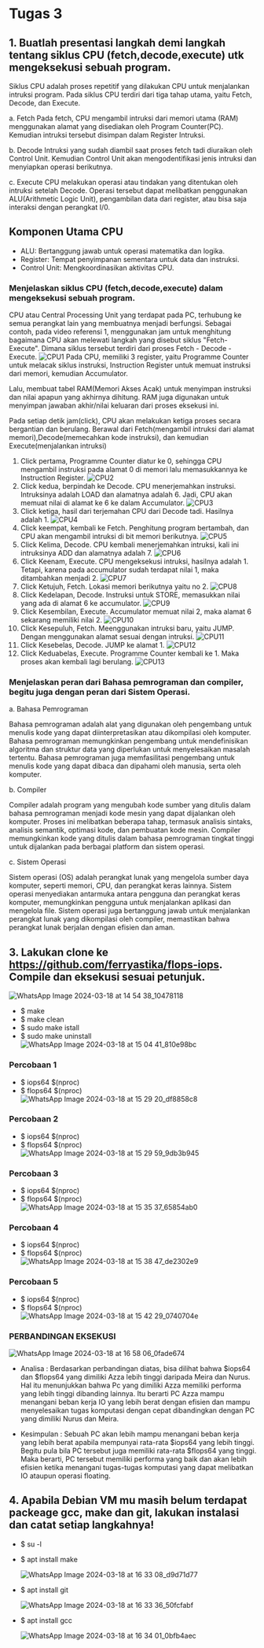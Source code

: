# Tugas 3

## 1. Buatlah presentasi langkah demi langkah tentang siklus CPU (fetch,decode,execute) utk mengeksekusi sebuah program.

  Siklus CPU adalah proses repetitif yang dilakukan CPU untuk menjalankan intruksi program. Pada siklus CPU terdiri dari tiga tahap utama, yaitu Fetch, Decode, dan Execute. 
  
   a. Fetch
  Pada fetch, CPU mengambil intruksi dari memori utama (RAM) menggunakan alamat yang disediakan oleh Program Counter(PC). Kemudian intruksi tersebut disimpan dalam Register Intruksi. 
    
   b. Decode
  Intruksi yang sudah diambil saat proses fetch tadi diuraikan oleh Control Unit. Kemudian Control Unit akan mengodentifikasi jenis intruksi dan menyiapkan operasi berikutnya. 

   c. Execute 
  CPU melakukan operasi atau tindakan yang ditentukan oleh intruksi setelah Decode. Operasi tersebut dapat melibatkan penggunakan ALU(Arithmetic Logic Unit), pengambilan data dari register, atau bisa saja interaksi dengan perangkat I/0.

## Komponen Utama CPU

  - ALU: Bertanggung jawab untuk operasi matematika dan logika.
  - Register: Tempat penyimpanan sementara untuk data dan instruksi.
  - Control Unit: Mengkoordinasikan aktivitas CPU.

### Menjelaskan siklus CPU (fetch,decode,execute) dalam mengeksekusi sebuah program.

  CPU atau Central Processing Unit yang terdapat pada PC, terhubung ke semua perangkat lain yang membuatnya menjadi berfungsi. Sebagai contoh, pada video referensi 1, menggunakan jam untuk menghitung bagaimana CPU akan melewati langkah yang disebut siklus "Fetch-Execute". Dimana siklus tersebut terdiri dari proses Fetch - Decode - Execute.
![CPU1](https://github.com/Meiradina/SysOP24-3123521023/assets/160557713/f745f01b-3a01-4346-91fe-1835579a51bd)
  Pada CPU, memiliki 3 register, yaitu Programme Counter untuk melacak siklus instruksi, Instruction Register untuk memuat instruksi dari memori, kemudian Accumulator. 
  
  Lalu, membuat tabel RAM(Memori Akses Acak) untuk menyimpan instruksi dan nilai apapun yang akhirnya dihitung. RAM juga digunakan untuk menyimpan jawaban akhir/nilai keluaran dari proses eksekusi ini. 
 
  Pada setiap detik jam(click), CPU akan melakukan ketiga proses secara bergantian dan berulang. Berawal dari Fetch(mengambil intruksi dari alamat memori),Decode(memecahkan kode instruksi), dan kemudian Execute(menjalankan intruksi)
  
  1. Click pertama, Programme Counter diatur ke 0, sehingga CPU mengambil instruksi pada alamat 0 di memori lalu memasukkannya ke Instruction Register.
![CPU2](https://github.com/Meiradina/SysOP24-3123521023/assets/160557713/59dde577-6299-4332-ac43-b528d5c69525)
  2. Click kedua, berpindah ke Decode. CPU menerjemahkan instruksi. Intruksinya adalah LOAD dan alamatnya adalah 6. Jadi, CPU akan memuat nilai di alamat ke 6 ke dalam Accumulator.
![CPU3](https://github.com/Meiradina/SysOP24-3123521023/assets/160557713/a31eb170-aa10-4790-924b-80ca096f1b92)
  3. Click ketiga, hasil dari terjemahan CPU dari Decode tadi. Hasilnya adalah 1.
![CPU4](https://github.com/Meiradina/SysOP24-3123521023/assets/160557713/707925a8-40de-4b3d-8f77-324c1d7b319d)
  4. Click keempat, kembali ke Fetch. Penghitung program bertambah, dan CPU akan mengambil intruksi di bit memori berikutnya. 
  ![CPU5](https://github.com/Meiradina/SysOP24-3123521023/assets/160557713/51facd1f-ec99-4ecd-a8a1-35514e93dc41)
  5. Click Kelima, Decode. CPU kembali menerjemahkan intruksi, kali ini intruksinya ADD dan alamatnya adalah 7. 
  ![CPU6](https://github.com/Meiradina/SysOP24-3123521023/assets/160557713/dc680dd4-e483-4365-9dbe-58f89293a527)
  6. Click Keenam, Execute. CPU mengeksekusi intruksi, hasilnya adalah 1. Tetapi, karena pada accumulator sudah terdapat nilai 1, maka ditambahkan menjadi 2. 
![CPU7](https://github.com/Meiradina/SysOP24-3123521023/assets/160557713/7d26ca62-f066-485d-b716-3cbc48b90df0)
  7. Click Ketujuh, Fetch. Lokasi memori berikutnya yaitu no 2. 
  ![CPU8](https://github.com/Meiradina/SysOP24-3123521023/assets/160557713/57a4a7b6-0b5e-44b8-9e61-bb32f0aaf982)
  8. Click Kedelapan, Decode. Instruksi untuk STORE, memasukkan nilai yang ada di alamat 6 ke accumulator. 
![CPU9](https://github.com/Meiradina/SysOP24-3123521023/assets/160557713/e965c9f2-ad2b-4da1-9a57-8b17d8c36538)
  9. Click Kesembilan, Execute. Accumulator memuat nilai 2, maka alamat 6 sekarang memiliki nilai 2. 
![CPU10](https://github.com/Meiradina/SysOP24-3123521023/assets/160557713/9cfb3365-2060-49e2-b605-2537c5ce930d)
  10. Click Kesepuluh, Fetch. Meenggunakan intruksi baru, yaitu JUMP. Dengan menggunakan alamat sesuai dengan intruksi. 
![CPU11](https://github.com/Meiradina/SysOP24-3123521023/assets/160557713/ca5ece1b-1e2a-46d8-83ca-97cebdd762c6)
 11. Click Kesebelas, Decode. JUMP ke alamat 1.
 ![CPU12](https://github.com/Meiradina/SysOP24-3123521023/assets/160557713/7ea3c3f8-a8a3-4450-a759-9e7b647f9258)
  12. Click Keduabelas, Execute. Programme Counter kembali ke 1. Maka proses akan kembali lagi berulang.
![CPU13](https://github.com/Meiradina/SysOP24-3123521023/assets/160557713/df878b3b-48d7-46a7-8ab4-9de3806ec9cd)



### Menjelaskan peran dari Bahasa pemrograman dan compiler, begitu juga dengan peran dari Sistem Operasi. 

a. Bahasa Pemrograman

Bahasa pemrograman adalah alat yang digunakan oleh pengembang untuk menulis kode yang dapat diinterpretasikan atau dikompilasi oleh komputer. Bahasa pemrograman memungkinkan pengembang untuk mendefinisikan algoritma dan struktur data yang diperlukan untuk menyelesaikan masalah tertentu. Bahasa pemrograman juga memfasilitasi pengembang untuk menulis kode yang dapat dibaca dan dipahami oleh manusia, serta oleh komputer.

b. Compiler

Compiler adalah program yang mengubah kode sumber yang ditulis dalam bahasa pemrograman menjadi kode mesin yang dapat dijalankan oleh komputer. Proses ini melibatkan beberapa tahap, termasuk analisis sintaks, analisis semantik, optimasi kode, dan pembuatan kode mesin. Compiler memungkinkan kode yang ditulis dalam bahasa pemrograman tingkat tinggi untuk dijalankan pada berbagai platform dan sistem operasi.

c. Sistem Operasi

Sistem operasi (OS) adalah perangkat lunak yang mengelola sumber daya komputer, seperti memori, CPU, dan perangkat keras lainnya. Sistem operasi menyediakan antarmuka antara pengguna dan perangkat keras komputer, memungkinkan pengguna untuk menjalankan aplikasi dan mengelola file. Sistem operasi juga bertanggung jawab untuk menjalankan perangkat lunak yang dikompilasi oleh compiler, memastikan bahwa perangkat lunak berjalan dengan efisien dan aman.


 ## 3. Lakukan clone ke https://github.com/ferryastika/flops-iops. Compile dan eksekusi sesuai petunjuk.
  ![WhatsApp Image 2024-03-18 at 14 54 38_10478118](https://github.com/Meiradina/SysOP24-3123521023/assets/160557713/38ecb322-6b3a-4026-9f36-5191d76258a2)

  - $ make
  - $ make clean
  - $ sudo make istall
  - $ sudo make uninstall
    ![WhatsApp Image 2024-03-18 at 15 04 41_810e98bc](https://github.com/Meiradina/SysOP24-3123521023/assets/160557713/97a199c7-0f04-48e7-8e5d-0bd5f93b91bb)

### Percobaan 1
  - $ iops64 $(nproc)
  - $ flops64 $(nproc)
    ![WhatsApp Image 2024-03-18 at 15 29 20_df8858c8](https://github.com/Meiradina/SysOP24-3123521023/assets/160557713/13b4a9b8-15cc-4fed-b7dd-2c4fabec06f3)

 ### Percobaan 2
  - $ iops64 $(nproc)
  - $ flops64 $(nproc)
    ![WhatsApp Image 2024-03-18 at 15 29 59_9db3b945](https://github.com/Meiradina/SysOP24-3123521023/assets/160557713/128335b5-3ddb-4dfb-8bde-b278a06ef475)

 ### Percobaan 3
  - $ iops64 $(nproc)
  - $ flops64 $(nproc)
    ![WhatsApp Image 2024-03-18 at 15 35 37_65854ab0](https://github.com/Meiradina/SysOP24-3123521023/assets/160557713/b90c6cc5-273f-4001-8e61-aff0b44c141f)

 ### Percobaan 4
  - $ iops64 $(nproc)
  - $ flops64 $(nproc)
    ![WhatsApp Image 2024-03-18 at 15 38 47_de2302e9](https://github.com/Meiradina/SysOP24-3123521023/assets/160557713/87c37058-b2da-4b29-afe1-f0333e71aa57)


 ### Percobaan 5
  - $ iops64 $(nproc)
  - $ flops64 $(nproc)
    ![WhatsApp Image 2024-03-18 at 15 42 29_0740704e](https://github.com/Meiradina/SysOP24-3123521023/assets/160557713/46688e21-ae42-4850-b1a7-5429fbd9cc1d)

### PERBANDINGAN EKSEKUSI 
![WhatsApp Image 2024-03-18 at 16 58 06_0fade674](https://github.com/Meiradina/SysOP24-3123521023/assets/160557713/d37f161c-7d47-4aea-8a3e-05c03b30501d)

- Analisa : Berdasarkan perbandingan diatas, bisa dilihat bahwa $iops64 dan $flops64 yang dimiliki Azza lebih tinggi daripada Meira dan Nurus. Hal itu menunjukkan bahwa Pc yang dimiliki Azza memiliki performa yang lebih tinggi dibanding lainnya. Itu berarti PC Azza mampu menangani beban kerja IO yang lebih berat dengan efisien dan mampu menyelesaikan tugas komputasi dengan cepat dibandingkan dengan PC yang dimiliki Nurus dan Meira.

- Kesimpulan : Sebuah PC akan lebih mampu menangani beban kerja yang lebih berat apabila mempunyai rata-rata $iops64 yang lebih tinggi. Begitu pula bila PC tersebut juga memiliki rata-rata $flops64 yang tinggi. Maka berarti, PC tersebut memiliki performa yang baik dan akan lebih efisien ketika menangani tugas-tugas komputasi yang dapat melibatkan IO ataupun operasi floating.   



## 4. Apabila Debian VM mu masih belum terdapat packeage gcc, make dan git, lakukan instalasi dan catat setiap langkahnya!

- $ su -l
- $ apt install make
  
  ![WhatsApp Image 2024-03-18 at 16 33 08_d9d71d77](https://github.com/Meiradina/SysOP24-3123521023/assets/160557713/487da140-7fc4-4d25-bb0b-d80eef956b14)

- $ apt install git
  
  ![WhatsApp Image 2024-03-18 at 16 33 36_50fcfabf](https://github.com/Meiradina/SysOP24-3123521023/assets/160557713/d8614695-3c9b-4784-aa30-46490c128b1d)

- $ apt install gcc
  
  ![WhatsApp Image 2024-03-18 at 16 34 01_0bfb4aec](https://github.com/Meiradina/SysOP24-3123521023/assets/160557713/0b8e0812-5024-4356-9b2e-e2b32dff3c7f)







   
   
